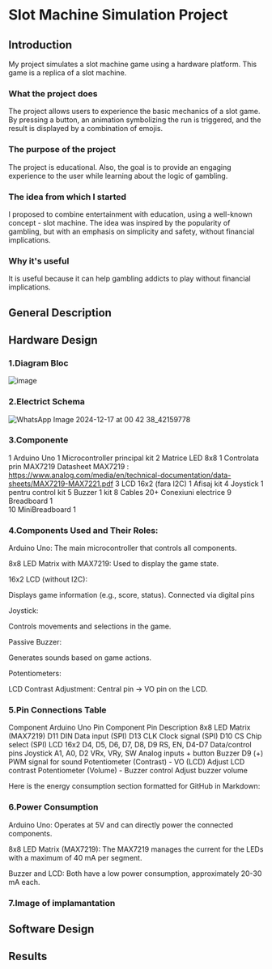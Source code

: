 # Slot Machine Simulation Project

## Introduction
My project simulates a slot machine game using a hardware platform. This game is a replica of a slot machine.

### What the project does
The project allows users to experience the basic mechanics of a slot game. By pressing a button, an animation symbolizing the run is triggered, and the result is displayed by a combination of emojis.

### The purpose of the project
The project is educational. Also, the goal is to provide an engaging experience to the user while learning about the logic of gambling.

### The idea from which I started
I proposed to combine entertainment with education, using a well-known concept - slot machine. The idea was inspired by the popularity of gambling, but with an emphasis on simplicity and safety, without financial implications.

### Why it's useful
It is useful because it can help gambling addicts to play without financial implications.

## General Description

## Hardware Design
###  1.Diagram Bloc
![image](https://github.com/user-attachments/assets/1e849494-b9d1-440c-81a4-4719f75e4b1a)
### 2.Electrict Schema
![WhatsApp Image 2024-12-17 at 00 42 38_42159778](https://github.com/user-attachments/assets/96b41914-e1e5-4bb3-ae6d-9550f79d8282)
### 3.Componente
1	Arduino Uno	1	Microcontroller principal	kit
2	Matrice LED 8x8	1	Controlata prin MAX7219	Datasheet MAX7219 : https://www.analog.com/media/en/technical-documentation/data-sheets/MAX7219-MAX7221.pdf 
3	LCD 16x2 (fara I2C)	1	Afisaj	kit
4	Joystick	1	pentru control	kit
5	Buzzer 	1	kit
8	Cables	20+	Conexiuni electrice	
9	Breadboard	1		
10 MiniBreadboard 1 

### 4.Components Used and Their Roles:

Arduino Uno:
The main microcontroller that controls all components.

8x8 LED Matrix with MAX7219:
Used to display the game state.

16x2 LCD (without I2C):

Displays game information (e.g., score, status).
Connected via digital pins 

Joystick:

Controls movements and selections in the game.

Passive Buzzer:

Generates sounds based on game actions.

Potentiometers:

LCD Contrast Adjustment: Central pin → VO pin on the LCD.

### 5.Pin Connections Table
Component	Arduino Uno Pin	Component Pin	Description
8x8 LED Matrix (MAX7219)	D11	DIN	Data input (SPI)
D13	CLK	Clock signal (SPI)
D10	CS	Chip select (SPI)
LCD 16x2	D4, D5, D6, D7, D8, D9	RS, EN, D4-D7	Data/control pins
Joystick	A1, A0, D2	VRx, VRy, SW	Analog inputs + button
Buzzer	D9	(+)	PWM signal for sound
Potentiometer (Contrast)	-	VO (LCD)	Adjust LCD contrast
Potentiometer (Volume)	-	Buzzer control	Adjust buzzer volume


Here is the energy consumption section formatted for GitHub in Markdown:

### 6.Power Consumption
Arduino Uno:
Operates at 5V and can directly power the connected components.

8x8 LED Matrix (MAX7219):
The MAX7219 manages the current for the LEDs with a maximum of 40 mA per segment.

Buzzer and LCD:
Both have a low power consumption, approximately 20-30 mA each.

### 7.Image of implamantation

## Software Design

## Results

   


   
